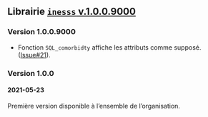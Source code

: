 Librairie <a href="https://github.com/INESSS-QC/inesss1" target="_blank"><code>inesss</code> v.1.0.0.9000</a>
-------------------------------------------------------------------------------------------------------------

### Version 1.0.0.9000

-   Fonction `SQL_comorbidty` affiche les attributs comme supposé.
    (<a href="https://github.com/INESSS-QC/inesss1/issues/21" target="_blank">Issue#21</a>).

### Version 1.0.0

#### 2021-05-23

Première version disponible à l’ensemble de l’organisation.
